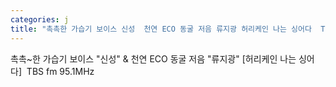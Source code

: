 ```yaml
---
categories: j
title: "촉촉한 가습기 보이스 신성  천연 ECO 동굴 저음 류지광 허리케인 나는 싱어다  TBS fm 951MHz"
---
```

촉촉~한 가습기 보이스 "신성" & 천연 ECO 동굴 저음 "류지광" [허리케인 나는 싱어다]&nbsp;&nbsp;TBS fm 95.1MHz